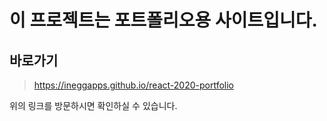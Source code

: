 # 이 프로젝트는 포트폴리오용 사이트입니다.

## 바로가기

> https://ineggapps.github.io/react-2020-portfolio

위의 링크를 방문하시면 확인하실 수 있습니다.
